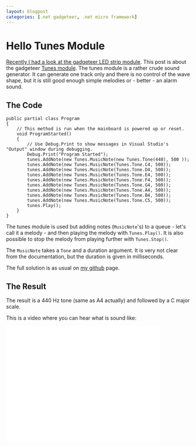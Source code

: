 ```yaml
---
layout: blogpost
categories: [.net gadgeteer, .net micro framework]
---
```


# Hello Tunes Module

<p><a href="https://steen.hulthin.dk/blog/hello-led-strip-gadgeteer-module">Recently I had a look at the gadgeteer LED strip module</a>. This post is about the gadgeteer <a href="https://www.ghielectronics.com/catalog/product/434">Tunes module</a>. The tunes module is a rather crude sound generator. It can generate one track only and there is no control of the wave shape, but it is still good enough simple melodies or - better - an alarm sound.</p>

<h2>The Code</h2>

<pre><code>public partial class Program
{
    // This method is run when the mainboard is powered up or reset.   
    void ProgramStarted()
    {
        // Use Debug.Print to show messages in Visual Studio's "Output" window during debugging.
        Debug.Print("Program Started");
        tunes.AddNote(new Tunes.MusicNote(new Tunes.Tone(440), 500 ));
        tunes.AddNote(new Tunes.MusicNote(Tunes.Tone.C4, 500));
        tunes.AddNote(new Tunes.MusicNote(Tunes.Tone.D4, 500));
        tunes.AddNote(new Tunes.MusicNote(Tunes.Tone.E4, 500));
        tunes.AddNote(new Tunes.MusicNote(Tunes.Tone.F4, 500));
        tunes.AddNote(new Tunes.MusicNote(Tunes.Tone.G4, 500));
        tunes.AddNote(new Tunes.MusicNote(Tunes.Tone.A4, 500));
        tunes.AddNote(new Tunes.MusicNote(Tunes.Tone.B4, 500));
        tunes.AddNote(new Tunes.MusicNote(Tunes.Tone.C5, 500));
        tunes.Play();
    }
}
</code></pre>

<p>The tunes module is used but adding notes (<code>MusicNote</code>'s) to a queue - let's call it a melody - and then playing the melody with <code>Tunes.Play()</code>. It is also possible to stop the melody from playing further with <code>Tunes.Stop()</code>.</p>

<p>The <code>MusicNote</code> takes a <code>Tone</code> and a duration argument. It is very not clear from the documentation, but the duration is given in milliseconds.</p>

<p>The full solution is as usual on <a href="https://github.com/steenhulthin/HelloTuneModule">my github</a> page.</p>

<h2>The Result</h2>

<p>The result is a 440 Hz tone (same as A4 actually) and followed by a C major scale.</p>

<p>This is a video where you can hear what is sound like:</p>

<iframe width="420" height="315" src="//www.youtube.com/embed/WX2PESoJMvE" frameborder="0" allowfullscreen></iframe>

